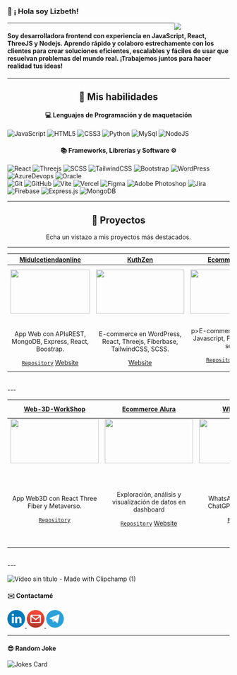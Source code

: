 ﻿### 👋 ¡ Hola soy Lizbeth! 
<img align='right' src='https://octodex.github.com/images/femalecodertocat.png' width='25%'> 

---

#### Soy desarrolladora frontend con experiencia en JavaScript, React, ThreeJS y Nodejs. Aprendo rápido y colaboro estrechamente con los clientes para crear soluciones eficientes, escalables y fáciles de usar que resuelvan problemas del mundo real. ¡Trabajemos juntos para hacer realidad tus ideas!

---

<h2 align="center">🌱 Mis habilidades</h2>



<h4 align="center"  >💻 Lenguajes de Programación y de maquetación </h4>



![JavaScript](https://img.shields.io/badge/javascript-%23323330.svg?style=for-the-badge&logo=javascript&logoColor=%23F7DF1E)
![HTML5](https://img.shields.io/badge/html5-%23E34F26.svg?style=for-the-badge&logo=html5&logoColor=white)
![CSS3](https://img.shields.io/badge/css3-%231572B6.svg?style=for-the-badge&logo=css3&logoColor=white)
![Python](https://img.shields.io/badge/Python-FFD43B?style=for-the-badge&logo=python&logoColor=blue)
![MySql](https://img.shields.io/badge/MySQL-005C84?style=for-the-badge&logo=mysql&logoColor=white)
![NodeJS](https://img.shields.io/badge/node.js-6DA55F?style=for-the-badge&logo=node.js&logoColor=white)



<h4 align="center" width="80%">📚 Frameworks, Librerías y Software ⚙</h4>



![React](https://img.shields.io/badge/react-%2320232a.svg?style=for-the-badge&logo=react&logoColor=%2361DAFB)
![Threejs](https://img.shields.io/badge/threejs-black?style=for-the-badge&logo=three.js&logoColor=white)
![SCSS](https://img.shields.io/badge/SCSS-hotpink.svg?style=for-the-badge&logo=SASS&logoColor=white)
![TailwindCSS](https://img.shields.io/badge/tailwindcss-%2338B2AC.svg?style=for-the-badge&logo=tailwind-css&logoColor=white)
![Bootstrap](https://img.shields.io/badge/bootstrap-%238511FA.svg?style=for-the-badge&logo=bootstrap&logoColor=white)
![WordPress](https://img.shields.io/badge/WordPress-%23117AC9.svg?style=for-the-badge&logo=WordPress&logoColor=white)
![AzureDevops](https://img.shields.io/badge/Azure_DevOps-0078D7?style=for-the-badge&logo=azure-devops&logoColor=white) 
![Oracle](https://img.shields.io/badge/Oracle-F80000?style=for-the-badge&logo=Oracle&logoColor=white)  
![Git](https://img.shields.io/badge/git-%23F05033.svg?style=for-the-badge&logo=git&logoColor=white)
![GitHub](https://img.shields.io/badge/github-%23121011.svg?style=for-the-badge&logo=github&logoColor=white)
![Vite](https://img.shields.io/badge/vite-%23646CFF.svg?style=for-the-badge&logo=vite&logoColor=white)
![Vercel](https://img.shields.io/badge/vercel-%23000000.svg?style=for-the-badge&logo=vercel&logoColor=white)
![Figma](https://img.shields.io/badge/figma-%23F24E1E.svg?style=for-the-badge&logo=figma&logoColor=white)
![Adobe Photoshop](https://img.shields.io/badge/adobe%20photoshop-%2331A8FF.svg?style=for-the-badge&logo=adobe%20photoshop&logoColor=white)
![Jira](https://img.shields.io/badge/jira-%230A0FFF.svg?style=for-the-badge&logo=jira&logoColor=white)
![Firebase](https://img.shields.io/badge/firebase-ffca28?style=for-the-badge&logo=firebase&logoColor=black)
![Express.js](https://img.shields.io/badge/express.js-%23404d59.svg?style=for-the-badge&logo=express&logoColor=%2361DAFB)
![MongoDB](https://img.shields.io/badge/MongoDB-4EA94B?style=for-the-badge&logo=mongodb&logoColor=white)


---

<h2 align="center">🚀 Proyectos</h2>
<p align="center">Echa un vistazo a mis proyectos más destacados.</p>


---
| <a href="https://github.com/LIZGRICAS/Tienda_midulceonline" target="_blank">**Midulcetiendaonline**</a> | <a href="https://github.com/LIZGRICAS/Challenge-ONE-Sprint-02---AluraGeek">**KuthZen**</a> | <a href="https://github.com/LIZGRICAS/Challenge-ONE-Sprint-02---AluraGeek" target="_blank">**Ecommerce Alura**</a> | <a href="https://portafoliolizbethgrisales.netlify.app/" target="_blank">**Portafolio**</a>  |
| :---: | :---: | :---: | :---: |
<img align='center' width="180px" src='https://i.ibb.co/LN0f3tb/Mision-TIC-UIS.png' height='100px'> | <img align='center' src='https://github.com/LIZGRICAS/LIZGRICAS/assets/102168375/c9f8f3fd-01c2-47c7-92bc-c15d6edebb10' width="200px" height='100px'> | <img align='center' width="200px" src='https://github.com/LIZGRICAS/LIZGRICAS/assets/102168375/bb10e523-ab1e-4836-a9a1-f48d9228bf6a' height='100px'>  | <<img align='center' src='https://octodex.github.com/images/daftpunktocat-thomas.gif' width="100px"  height='100px'> |
| <p>App Web con APIsREST, MongoDB, Express, React, Boostrap.</p> <a href="https://github.com/LIZGRICAS/Tienda_midulceonline" target="_blank">`Repository`</a> <a href="https://midulceonline.netlify.app/" target="_blank">Website</a>| <p>E-commerce en WordPress, React, Threejs, Fiberbase, TailwindCSS, SCSS. </p>  <a href="https://kuthzenstore.web.app/" target="_blank">Website</a> | p>E-commerce HTML, CSS y Javascript, Fiberbase-json-server</p> <a href="https://github.com/LIZGRICAS/Challenge-ONE-Sprint-02---AluraGeek" target="_blank">`Repository`</a> <a href="https://alura-ecommerce.web.app/" target="_blank">Website</a> |  <p>Portafolio con más proyectos desarrollados</p> <a href="https://github.com/LIZGRICAS/Trabajo-Final-Poli" target="_blank">`Repository`</a> <a href="https://portafoliolizbethgrisales.netlify.app/" target="_blank">Website</a> |
<br/>
---

  
| <a href="https://github.com/LIZGRICAS/Web-3D-WorkShop" target="_blank">**Web-3D-WorkShop**</a> | <a href="https://github.com/LIZGRICAS/Challenge-ONE-Sprint-02---AluraGeek">**Ecommerce Alura**</a> | <a href="https://github.com/LIZGRICAS/WhatsAppApi" target="_blank">**WhatsAppApi**</a> | <a href="https://cartagena-cooks.netlify.app/" target="_blank">**Proyecto SAPIENCIA**</a>  |
| :---: | :---: | :---: | :---: |
<img align='center' width="200px" src='https://github.com/LIZGRICAS/LIZGRICAS/assets/102168375/fd8b239f-d876-4ade-a739-ef6f0797c213' height='100px'> | <img align='center' src='https://github.com/LIZGRICAS/LIZGRICAS/assets/102168375/a6285acc-3435-435e-a498-9cadbdf4ce16' width="200px" height='100px'> | <img align='center' width="200px" src='https://github.com/LIZGRICAS/LIZGRICAS/assets/102168375/1cc14f6f-85f2-451e-81aa-237d3a864059' height='100px'>  | <img align='center' src='https://github.com/LIZGRICAS/LIZGRICAS/assets/102168375/6c21cc9c-d1e1-43a7-82e4-5c30fd9a43cd' width="200px"  > |
| <p>App Web3D con React Three Fiber y Metaverso.</p> <a href="https://github.com/LIZGRICAS/Web-3D-WorkShop/tree/main" target="_blank">`Repository`</a> | <p>Exploración, análisis y visualización de datos en dashboard</p> <a href="https://github.com/LIZGRICAS/AppSaludMental" target="_blank">`Repository`</a> <a href="https://saludmentalbogota2021.netlify.app/" target="_blank">Website</a> | <p>WhatsApp API, NodeJS, ChatGPT-Bot con Azure</p> <a href="https://github.com/LIZGRICAS/WhatsAppApi" target="_blank">`Repository`</a> |  <p>Diseño de página web con Copywriting, UX/UI, HTML5, CSS3, JS</p> <a href="https://github.com/brayanospina2005/cartagenacooks.git" target="_blank">`Repository`</a> <a href="https://cartagena-cooks.netlify.app/" target="_blank">Website</a> |
<br/>
---

![Vídeo sin título - Made with Clipchamp (1)](https://github.com/LIZGRICAS/LIZGRICAS/assets/102168375/6c21cc9c-d1e1-43a7-82e4-5c30fd9a43cd)


#### ✉️ Contactamé

<p align="left">
	<a href="https://www.linkedin.com/in/lizbeth-grisales-castro" target="_blank" rel="noreferrer">
		<img src="assets/linkedin.png" width="40" height="40" alt="LinkedIn" title="LinkedIn"/>
	</a>
	<a href="mailto:lizgricas@gmail.com" target="_blank" rel="noreferrer">
		<img src="assets/gmail.png" width="40" height="40" alt="Gmail" title="Gmail"/>
	</a>
		<a href="https://t.me/LizGricas" target="_blank" rel="noreferrer">
		<img src="assets/telegram.png" width="40" height="40" alt="Telegram" title="Telegram"/>
	</a>
</p>

---

#### 😎 Random Joke

![Jokes Card](https://readme-jokes.vercel.app/api?borderColor=%23FFF&bgColor=%2322272E)

